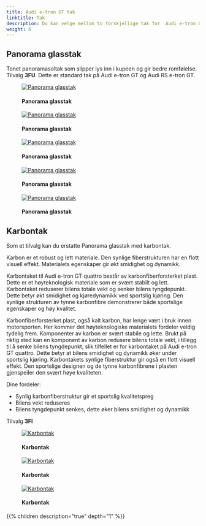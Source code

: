 ```yaml
---
title: Audi e-tron GT tak
linktitle: Tak
description: Du kan velge mellom to forskjellige tak for  Audi e-tron GT / Audi RS e-tron.
weight: 6
---
```

<!-- markdownlint-disable MD033 -->

## Panorama glasstak

Tonet panoramasoltak som slipper lys inn i kupeen og gir bedre romfølelse.
Tilvalg  **3FU**. Dette er standard tak på Audi e-tron GT og Audi RS e-tron GT.

<figure>
    <a href="https://media.electrichasgoneaudi.net/multimedia/models/e-tron-gt/exterior/roof/panoramic_roof_1.jpg">
        <img src="https://media.electrichasgoneaudi.net/multimedia/models/e-tron-gt/exterior/roof/panoramic_roof_1s.jpg" alt="Panorama glasstak" title="Panorama glasstak">
    </a>
    <figcaption><h4>Panorama glasstak</h4></figcaption>
</figure>

<figure>
    <a href="https://media.electrichasgoneaudi.net/multimedia/models/e-tron-gt/exterior/roof/panoramic_roof_2.jpg">
        <img src="https://media.electrichasgoneaudi.net/multimedia/models/e-tron-gt/exterior/roof/panoramic_roof_2s.jpg" alt="Panorama glasstak" title="Panorama glasstak">
    </a>
    <figcaption><h4>Panorama glasstak</h4></figcaption>
</figure>

<figure>
    <a href="https://media.electrichasgoneaudi.net/multimedia/models/e-tron-gt/exterior/roof/panoramic_roof_3.jpg">
        <img src="https://media.electrichasgoneaudi.net/multimedia/models/e-tron-gt/exterior/roof/panoramic_roof_3s.jpg" alt="Panorama glasstak" title="Panorama glasstak">
    </a>
    <figcaption><h4>Panorama glasstak</h4></figcaption>
</figure>

<figure>
    <a href="https://media.electrichasgoneaudi.net/multimedia/models/e-tron-gt/exterior/roof/panoramic_roof_4.jpg">
        <img src="https://media.electrichasgoneaudi.net/multimedia/models/e-tron-gt/exterior/roof/panoramic_roof_4s.jpg" alt="Panorama glasstak" title="Panorama glasstak">
    </a>
    <figcaption><h4>Panorama glasstak</h4></figcaption>
</figure>

<figure>
    <a href="https://media.electrichasgoneaudi.net/multimedia/models/e-tron-gt/exterior/roof/panoramic_roof_5.jpg">
        <img src="https://media.electrichasgoneaudi.net/multimedia/models/e-tron-gt/exterior/roof/panoramic_roof_5s.jpg" alt="Panorama glasstak" title="Panorama glasstak">
    </a>
    <figcaption><h4>Panorama glasstak</h4></figcaption>
</figure>

## Karbontak

Som et tilvalg kan du erstatte Panorama glasstak med karbontak.

Karbon er et robust og lett materiale. Den synlige fiberstrukturen har en flott visuell effekt. Materialets egenskaper gir økt
smidighet og dynamikk.

Karbontaket til Audi e-tron GT quattro består av karbonfiberforsterket plast. Dette er et høyteknologisk materiale som er
svært stabilt og lett. Karbontaket reduserer bilens totale vekt og senker bilens tyngdepunkt. Dette betyr økt smidighet og
kjøredynamikk ved sportslig kjøring. Den synlige strukturen av tynne karbonfibre demonstrerer både sportslige egenskaper
og høy kvalitet.

Karbonfiberforsterket plast, også kalt karbon, har lenge vært i bruk innen motorsporten. Her kommer det høyteknologiske
materialets fordeler veldig tydelig frem. Komponenter av karbon er svært stabile og lette. Brukt på riktig sted kan en 
komponent av karbon redusere bilens totale vekt, i tillegg til å senke bilens tyngdepunkt, slik tilfellet er for karbontaket på
Audi e-tron GT quattro. Dette betyr at bilens smidighet og dynamikk øker under sportslig kjøring. Karbontakets synlige
fiberstruktur gir også en flott visuell effekt. Den sportslige designen og de tynne karbonfibrene i plasten gjenspeiler den
svært høye kvaliteten.

Dine fordeler:

- Synlig karbonfiberstruktur gir et sportslig kvalitetspreg
- Bilens vekt reduseres
- Bilens tyngdepunkt senkes, dette øker bilens smidighet og dynamikk

Tilvalg **3FI**

<figure>
    <a href="https://media.electrichasgoneaudi.net/multimedia/models/e-tron-gt/exterior/roof/carbon_roof_1.jpg">
        <img src="https://media.electrichasgoneaudi.net/multimedia/models/e-tron-gt/exterior/roof/carbon_roof_1s.jpg" alt="Karbontak" title="Karbontak">
    </a>
    <figcaption><h4>Karbontak</h4></figcaption>
</figure>

<figure>
    <a href="https://media.electrichasgoneaudi.net/multimedia/models/e-tron-gt/exterior/roof/carbon_roof_2.jpg">
        <img src="https://media.electrichasgoneaudi.net/multimedia/models/e-tron-gt/exterior/roof/carbon_roof_2s.jpg" alt="Karbontak" title="Karbontak">
    </a>
    <figcaption><h4>Karbontak</h4></figcaption>
</figure>

<figure>
    <a href="https://media.electrichasgoneaudi.net/multimedia/models/e-tron-gt/exterior/roof/carbon_roof_3.jpg">
        <img src="https://media.electrichasgoneaudi.net/multimedia/models/e-tron-gt/exterior/roof/carbon_roof_3s.jpg" alt="Karbontak" title="Karbontak">
    </a>
    <figcaption><h4>Karbontak</h4></figcaption>
</figure>

{{% children description="true" depth="1" %}}
